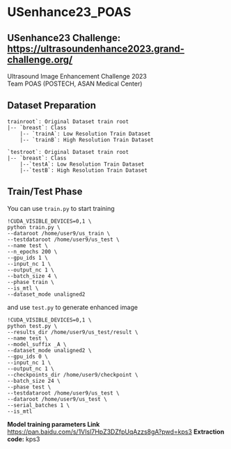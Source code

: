 # USenhance23_POAS
## USenhance23 Challenge: https://ultrasoundenhance2023.grand-challenge.org/
Ultrasound Image Enhancement Challenge 2023  
Team POAS (POSTECH, ASAN Medical Center)

## Dataset Preparation
```
trainroot`: Original Dataset train root  
|-- `breast`: Class  
    |-- `trainA`: Low Resolution Train Dataset   
    |-- `trainB`: High Resolution Train Dataset  
```
```
`testroot`: Original Dataset train root  
|-- `breast`: Class  
    |--`testA`: Low Resolution Train Dataset   
    |--`testB`: High Resolution Train Dataset  
```
## Train/Test Phase  

You can use `train.py` to start training

```
!CUDA_VISIBLE_DEVICES=0,1 \
python train.py \
--dataroot /home/user9/us_train \
--testdataroot /home/user9/us_test \
--name test \
--n_epochs 200 \
--gpu_ids 1 \
--input_nc 1 \
--output_nc 1 \
--batch_size 4 \
--phase train \
--is_mtl \
--dataset_mode unaligned2
```

and use `test.py` to generate enhanced image

```
!CUDA_VISIBLE_DEVICES=0,1 \
python test.py \
--results_dir /home/user9/us_test/result \
--name test \
--model_suffix _A \
--dataset_mode unaligned2 \
--gpu_ids 0 \
--input_nc 1 \
--output_nc 1 \
--checkpoints_dir /home/user9/checkpoint \
--batch_size 24 \
--phase test \
--testdataroot /home/user9/us_test \
--dataroot /home/user9/us_test \
--serial_batches 1 \
--is_mtl 
```

**Model training parameters Link** https://pan.baidu.com/s/1VIsl7HpZ3DZfpUqAzzs8gA?pwd=kps3 **Extraction code:** kps3

